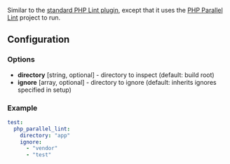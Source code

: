 Similar to the [standard PHP Lint plugin](https://github.com/Block8/PHPCI/wiki/Lint-plugin), except that it uses the [PHP Parallel Lint](https://github.com/JakubOnderka/PHP-Parallel-Lint) project to run.

## Configuration
### Options
* **directory** [string, optional] - directory to inspect (default: build root)
* **ignore** [array, optional] - directory to ignore (default: inherits ignores specified in setup)

### Example
```yml
test:
  php_parallel_lint:
    directory: "app"
    ignore:
      - "vendor"
      - "test"
```
